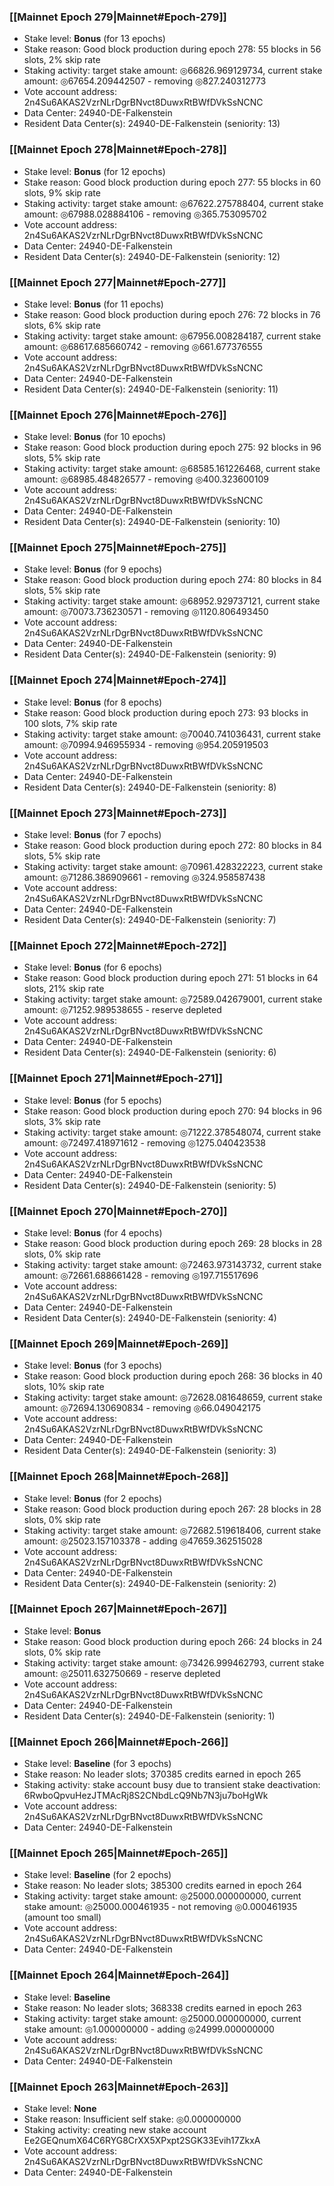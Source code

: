 ### [[Mainnet Epoch 279|Mainnet#Epoch-279]]
* Stake level: **Bonus** (for 13 epochs)
* Stake reason: Good block production during epoch 278: 55 blocks in 56 slots, 2% skip rate
* Staking activity: target stake amount: ◎66826.969129734, current stake amount: ◎67654.209442507 - removing ◎827.240312773
* Vote account address: 2n4Su6AKAS2VzrNLrDgrBNvct8DuwxRtBWfDVkSsNCNC
* Data Center: 24940-DE-Falkenstein
* Resident Data Center(s): 24940-DE-Falkenstein (seniority: 13)
### [[Mainnet Epoch 278|Mainnet#Epoch-278]]
* Stake level: **Bonus** (for 12 epochs)
* Stake reason: Good block production during epoch 277: 55 blocks in 60 slots, 9% skip rate
* Staking activity: target stake amount: ◎67622.275788404, current stake amount: ◎67988.028884106 - removing ◎365.753095702
* Vote account address: 2n4Su6AKAS2VzrNLrDgrBNvct8DuwxRtBWfDVkSsNCNC
* Data Center: 24940-DE-Falkenstein
* Resident Data Center(s): 24940-DE-Falkenstein (seniority: 12)
### [[Mainnet Epoch 277|Mainnet#Epoch-277]]
* Stake level: **Bonus** (for 11 epochs)
* Stake reason: Good block production during epoch 276: 72 blocks in 76 slots, 6% skip rate
* Staking activity: target stake amount: ◎67956.008284187, current stake amount: ◎68617.685660742 - removing ◎661.677376555
* Vote account address: 2n4Su6AKAS2VzrNLrDgrBNvct8DuwxRtBWfDVkSsNCNC
* Data Center: 24940-DE-Falkenstein
* Resident Data Center(s): 24940-DE-Falkenstein (seniority: 11)
### [[Mainnet Epoch 276|Mainnet#Epoch-276]]
* Stake level: **Bonus** (for 10 epochs)
* Stake reason: Good block production during epoch 275: 92 blocks in 96 slots, 5% skip rate
* Staking activity: target stake amount: ◎68585.161226468, current stake amount: ◎68985.484826577 - removing ◎400.323600109
* Vote account address: 2n4Su6AKAS2VzrNLrDgrBNvct8DuwxRtBWfDVkSsNCNC
* Data Center: 24940-DE-Falkenstein
* Resident Data Center(s): 24940-DE-Falkenstein (seniority: 10)
### [[Mainnet Epoch 275|Mainnet#Epoch-275]]
* Stake level: **Bonus** (for 9 epochs)
* Stake reason: Good block production during epoch 274: 80 blocks in 84 slots, 5% skip rate
* Staking activity: target stake amount: ◎68952.929737121, current stake amount: ◎70073.736230571 - removing ◎1120.806493450
* Vote account address: 2n4Su6AKAS2VzrNLrDgrBNvct8DuwxRtBWfDVkSsNCNC
* Data Center: 24940-DE-Falkenstein
* Resident Data Center(s): 24940-DE-Falkenstein (seniority: 9)
### [[Mainnet Epoch 274|Mainnet#Epoch-274]]
* Stake level: **Bonus** (for 8 epochs)
* Stake reason: Good block production during epoch 273: 93 blocks in 100 slots, 7% skip rate
* Staking activity: target stake amount: ◎70040.741036431, current stake amount: ◎70994.946955934 - removing ◎954.205919503
* Vote account address: 2n4Su6AKAS2VzrNLrDgrBNvct8DuwxRtBWfDVkSsNCNC
* Data Center: 24940-DE-Falkenstein
* Resident Data Center(s): 24940-DE-Falkenstein (seniority: 8)
### [[Mainnet Epoch 273|Mainnet#Epoch-273]]
* Stake level: **Bonus** (for 7 epochs)
* Stake reason: Good block production during epoch 272: 80 blocks in 84 slots, 5% skip rate
* Staking activity: target stake amount: ◎70961.428322223, current stake amount: ◎71286.386909661 - removing ◎324.958587438
* Vote account address: 2n4Su6AKAS2VzrNLrDgrBNvct8DuwxRtBWfDVkSsNCNC
* Data Center: 24940-DE-Falkenstein
* Resident Data Center(s): 24940-DE-Falkenstein (seniority: 7)
### [[Mainnet Epoch 272|Mainnet#Epoch-272]]
* Stake level: **Bonus** (for 6 epochs)
* Stake reason: Good block production during epoch 271: 51 blocks in 64 slots, 21% skip rate
* Staking activity: target stake amount: ◎72589.042679001, current stake amount: ◎71252.989538655 - reserve depleted
* Vote account address: 2n4Su6AKAS2VzrNLrDgrBNvct8DuwxRtBWfDVkSsNCNC
* Data Center: 24940-DE-Falkenstein
* Resident Data Center(s): 24940-DE-Falkenstein (seniority: 6)
### [[Mainnet Epoch 271|Mainnet#Epoch-271]]
* Stake level: **Bonus** (for 5 epochs)
* Stake reason: Good block production during epoch 270: 94 blocks in 96 slots, 3% skip rate
* Staking activity: target stake amount: ◎71222.378548074, current stake amount: ◎72497.418971612 - removing ◎1275.040423538
* Vote account address: 2n4Su6AKAS2VzrNLrDgrBNvct8DuwxRtBWfDVkSsNCNC
* Data Center: 24940-DE-Falkenstein
* Resident Data Center(s): 24940-DE-Falkenstein (seniority: 5)
### [[Mainnet Epoch 270|Mainnet#Epoch-270]]
* Stake level: **Bonus** (for 4 epochs)
* Stake reason: Good block production during epoch 269: 28 blocks in 28 slots, 0% skip rate
* Staking activity: target stake amount: ◎72463.973143732, current stake amount: ◎72661.688661428 - removing ◎197.715517696
* Vote account address: 2n4Su6AKAS2VzrNLrDgrBNvct8DuwxRtBWfDVkSsNCNC
* Data Center: 24940-DE-Falkenstein
* Resident Data Center(s): 24940-DE-Falkenstein (seniority: 4)
### [[Mainnet Epoch 269|Mainnet#Epoch-269]]
* Stake level: **Bonus** (for 3 epochs)
* Stake reason: Good block production during epoch 268: 36 blocks in 40 slots, 10% skip rate
* Staking activity: target stake amount: ◎72628.081648659, current stake amount: ◎72694.130690834 - removing ◎66.049042175
* Vote account address: 2n4Su6AKAS2VzrNLrDgrBNvct8DuwxRtBWfDVkSsNCNC
* Data Center: 24940-DE-Falkenstein
* Resident Data Center(s): 24940-DE-Falkenstein (seniority: 3)
### [[Mainnet Epoch 268|Mainnet#Epoch-268]]
* Stake level: **Bonus** (for 2 epochs)
* Stake reason: Good block production during epoch 267: 28 blocks in 28 slots, 0% skip rate
* Staking activity: target stake amount: ◎72682.519618406, current stake amount: ◎25023.157103378 - adding ◎47659.362515028
* Vote account address: 2n4Su6AKAS2VzrNLrDgrBNvct8DuwxRtBWfDVkSsNCNC
* Data Center: 24940-DE-Falkenstein
* Resident Data Center(s): 24940-DE-Falkenstein (seniority: 2)
### [[Mainnet Epoch 267|Mainnet#Epoch-267]]
* Stake level: **Bonus**
* Stake reason: Good block production during epoch 266: 24 blocks in 24 slots, 0% skip rate
* Staking activity: target stake amount: ◎73426.999462793, current stake amount: ◎25011.632750669 - reserve depleted
* Vote account address: 2n4Su6AKAS2VzrNLrDgrBNvct8DuwxRtBWfDVkSsNCNC
* Data Center: 24940-DE-Falkenstein
* Resident Data Center(s): 24940-DE-Falkenstein (seniority: 1)
### [[Mainnet Epoch 266|Mainnet#Epoch-266]]
* Stake level: **Baseline** (for 3 epochs)
* Stake reason: No leader slots; 370385 credits earned in epoch 265
* Staking activity: stake account busy due to transient stake deactivation: 6RwboQpvuHezJTMAcRj8S2CNbdLcQ9Nb7N3ju7boHgWk
* Vote account address: 2n4Su6AKAS2VzrNLrDgrBNvct8DuwxRtBWfDVkSsNCNC
* Data Center: 24940-DE-Falkenstein
### [[Mainnet Epoch 265|Mainnet#Epoch-265]]
* Stake level: **Baseline** (for 2 epochs)
* Stake reason: No leader slots; 385300 credits earned in epoch 264
* Staking activity: target stake amount: ◎25000.000000000, current stake amount: ◎25000.000461935 - not removing ◎0.000461935 (amount too small)
* Vote account address: 2n4Su6AKAS2VzrNLrDgrBNvct8DuwxRtBWfDVkSsNCNC
* Data Center: 24940-DE-Falkenstein
### [[Mainnet Epoch 264|Mainnet#Epoch-264]]
* Stake level: **Baseline**
* Stake reason: No leader slots; 368338 credits earned in epoch 263
* Staking activity: target stake amount: ◎25000.000000000, current stake amount: ◎1.000000000 - adding ◎24999.000000000
* Vote account address: 2n4Su6AKAS2VzrNLrDgrBNvct8DuwxRtBWfDVkSsNCNC
* Data Center: 24940-DE-Falkenstein
### [[Mainnet Epoch 263|Mainnet#Epoch-263]]
* Stake level: **None**
* Stake reason: Insufficient self stake: ◎0.000000000
* Staking activity: creating new stake account Ee2GEQnumX64C6RYG8CrXX5XPxpt2SGK33Evih17ZkxA
* Vote account address: 2n4Su6AKAS2VzrNLrDgrBNvct8DuwxRtBWfDVkSsNCNC
* Data Center: 24940-DE-Falkenstein